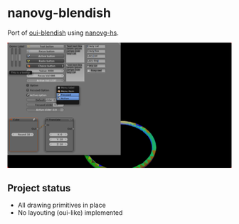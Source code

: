 # nanovg-blendish

Port of [oui-blendish](https://hg.sr.ht/~duangle/oui-blendish)
using [nanovg-hs](https://github.com/cocreature/nanovg-hs).

[![Preview](./shot2.png)](https://raw.githubusercontent.com/distrap/nanovg-blendish/master/shot2.png)

## Project status

* All drawing primitives in place
* No layouting (oui-like) implemented
